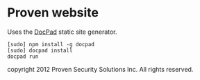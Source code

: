 # Proven website

Uses the [DocPad](https://github.com/bevry/docpad) static site generator.

```
[sudo] npm install -g docpad
[sudo] docpad install
docpad run
```

copyright 2012 Proven Security Solutions Inc. All rights reserved.
